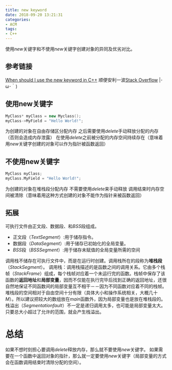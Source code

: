 ```yaml
---
title: new keyword
date: 2018-09-20 13:21:31
categories:
- ACM
tags:
- C++
---
```

使用$new$关键字和不使用$new$关键字创建对象的异同及优劣对比。
<!--more-->
## 参考链接
[When should I use the new keyword in C++](https://stackoverflow.com/questions/655065/when-should-i-use-the-new-keyword-in-c)
顺便安利一波[Stack Overflow](https://stackoverflow.com/) |･ω･｀)
## 使用new关键字
```C++
MyClass* myClass = new Myclass();
myClass->MyField = "Hello World!";
```
为创建的对象在自由存储区分配内存
之后需要使用$delete$手动释放分配的内存（否则会造成内存泄露）
在使用$delete$之前被分配的内存空间持续存在（意味着用$new$关键字创建的对象可以作为指针被函数返回）

## 不使用new关键字
```C++
MyClass myClass;
myClass.MyField = "Hello World!";
```
为创建的对象在堆栈段分配内存
不需要使用$delete$来手动释放
调用结束时内存空间被清除（意味着用这种方式创建的对象不能作为指针来被函数返回）

## 拓展
可执行文件由正文段、数据段、和$BSS$段组成。
- 正文段（$Text Segment$）:用于储存指令。
- 数据段（$Data Segment$）:用于储存已初始化的全局变量。
- $BSS$段（$BSS Segment$）:用于储存未赋值的全局变量所需的空间

调用栈不储存在可执行文件中，而是在运行时创建。调用栈所在的段称为**堆栈段**（$Stack Segment$）。
调用栈：调用栈描述的是函数之间的调用关系。它由多个栈帧（$Stack Frame$）组成，每个栈帧对应着一个未运行完的函数。栈帧中保存了该函数的**返回地址**和**局部变量**，因而不仅能在执行完毕后找到正确的返回地址，还很自然地保证不同函数间的局部变量互不相干－－因为不同函数对应着不同的栈帧。
堆栈段的空间相对于自由空间十分有限（具体大小和操作系统相关，大概几十$M$）。所以建议把较大的数组放在$main$函数外，因为局部变量也是放在堆栈段的。栈溢出（$Segmentation fault$）不一定是递归调用太多，也可能是局部变量太大。只要总大小超过了允许的范围，就会产生栈溢出。
# 总结
如果不想时刻担心要调用$delete$释放内存，那么就不要使用$new$关键字。
如果需要在一个函数中返回对象的指针，那么就一定要使用$new$关键字（局部变量的方式会在函数调用结束时清除分配的空间）。